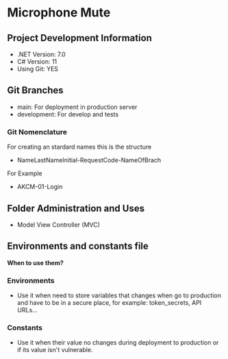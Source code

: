# Microphone Mute

## Project Development Information

- .NET Version: 7.0 
- C# Version: 11
- Using Git: YES

## Git Branches

- main: For deployment in production server
- development: For develop and tests

### Git Nomenclature

For creating an stardard names this is the structure

- NameLastNameInitial-RequestCode-NameOfBrach

For Example

- AKCM-01-Login

## Folder Administration and Uses

- Model View Controller (MVC) 


## Environments and constants file

**When to use them?**

### Environments

- Use it when need to store variables that changes when go to production and have to be in a secure place, for example: token_secrets, API URLs...

### Constants

- Use it when their value no changes during deployment to production or if its value isn't vulnerable.
